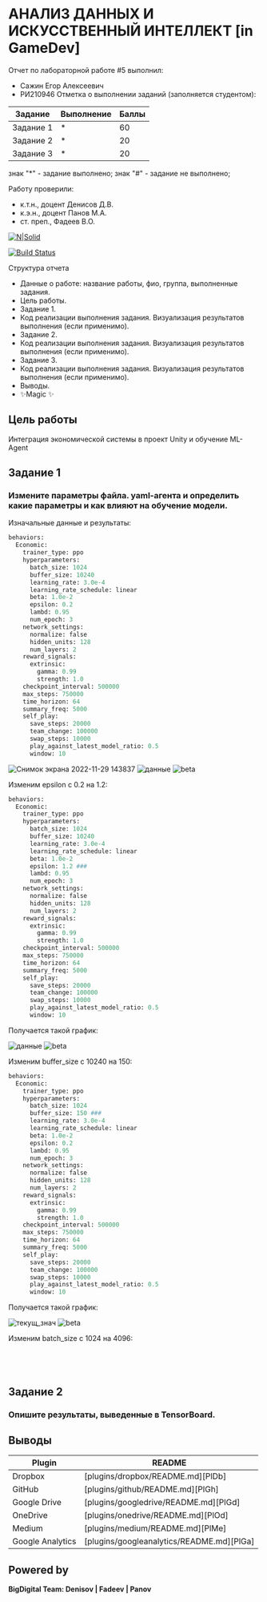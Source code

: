 # АНАЛИЗ ДАННЫХ И ИСКУССТВЕННЫЙ ИНТЕЛЛЕКТ [in GameDev]
Отчет по лабораторной работе #5 выполнил:
- Сажин Егор Алексеевич
- РИ210946
Отметка о выполнении заданий (заполняется студентом):

| Задание | Выполнение | Баллы |
| ------ | ------ | ------ |
| Задание 1 | * | 60 |
| Задание 2 | * | 20 |
| Задание 3 | * | 20 |

знак "*" - задание выполнено; знак "#" - задание не выполнено;

Работу проверили:
- к.т.н., доцент Денисов Д.В.
- к.э.н., доцент Панов М.А.
- ст. преп., Фадеев В.О.

[![N|Solid](https://cldup.com/dTxpPi9lDf.thumb.png)](https://nodesource.com/products/nsolid)

[![Build Status](https://travis-ci.org/joemccann/dillinger.svg?branch=master)](https://travis-ci.org/joemccann/dillinger)

Структура отчета

- Данные о работе: название работы, фио, группа, выполненные задания.
- Цель работы.
- Задание 1.
- Код реализации выполнения задания. Визуализация результатов выполнения (если применимо).
- Задание 2.
- Код реализации выполнения задания. Визуализация результатов выполнения (если применимо).
- Задание 3.
- Код реализации выполнения задания. Визуализация результатов выполнения (если применимо).
- Выводы.
- ✨Magic ✨

## Цель работы
Интеграция экономической системы в проект Unity и обучение ML-Agent

## Задание 1
### Измените параметры файла. yaml-агента и определить какие параметры и как влияют на обучение модели.

Изначальные данные и результаты:

```py
behaviors:
  Economic:
    trainer_type: ppo
    hyperparameters:
      batch_size: 1024
      buffer_size: 10240
      learning_rate: 3.0e-4
      learning_rate_schedule: linear
      beta: 1.0e-2
      epsilon: 0.2
      lambd: 0.95
      num_epoch: 3      
    network_settings:
      normalize: false
      hidden_units: 128
      num_layers: 2
    reward_signals:
      extrinsic:
        gamma: 0.99
        strength: 1.0
    checkpoint_interval: 500000
    max_steps: 750000
    time_horizon: 64
    summary_freq: 5000
    self_play:
      save_steps: 20000
      team_change: 100000
      swap_steps: 10000
      play_against_latest_model_ratio: 0.5
      window: 10
```
![Снимок экрана 2022-11-29 143837](https://user-images.githubusercontent.com/102538132/204494781-e6f67121-1753-4e24-9805-551714c01211.png)
![данные](https://user-images.githubusercontent.com/102538132/204512669-c98d0b34-e69e-4af0-abb9-55140ba90e7c.png)
![beta](https://user-images.githubusercontent.com/102538132/204516830-05876f9b-ac4a-439e-beb2-3d40481d8f6c.png)


Изменим epsilon c 0.2 на 1.2:


```py
behaviors:
  Economic:
    trainer_type: ppo
    hyperparameters:
      batch_size: 1024
      buffer_size: 10240
      learning_rate: 3.0e-4
      learning_rate_schedule: linear
      beta: 1.0e-2
      epsilon: 1.2 ###
      lambd: 0.95
      num_epoch: 3      
    network_settings:
      normalize: false
      hidden_units: 128
      num_layers: 2
    reward_signals:
      extrinsic:
        gamma: 0.99
        strength: 1.0
    checkpoint_interval: 500000
    max_steps: 750000
    time_horizon: 64
    summary_freq: 5000
    self_play:
      save_steps: 20000
      team_change: 100000
      swap_steps: 10000
      play_against_latest_model_ratio: 0.5
      window: 10

```

Получается такой график:


![данные](https://user-images.githubusercontent.com/102538132/204514150-dd8c2fce-36bf-42cb-95cf-c6e36ffb4fb0.png)
![beta](https://user-images.githubusercontent.com/102538132/204514808-9c5383b5-4fa1-4e93-8541-c0a60a6b2705.png)


Изменим buffer_size c 10240 на 150:
```py
behaviors:
  Economic:
    trainer_type: ppo
    hyperparameters:
      batch_size: 1024
      buffer_size: 150 ###
      learning_rate: 3.0e-4
      learning_rate_schedule: linear
      beta: 1.0e-2
      epsilon: 0.2
      lambd: 0.95
      num_epoch: 3      
    network_settings:
      normalize: false
      hidden_units: 128
      num_layers: 2
    reward_signals:
      extrinsic:
        gamma: 0.99
        strength: 1.0
    checkpoint_interval: 500000
    max_steps: 750000
    time_horizon: 64
    summary_freq: 5000
    self_play:
      save_steps: 20000
      team_change: 100000
      swap_steps: 10000
      play_against_latest_model_ratio: 0.5
      window: 10

```


Получается такой график:


![текущ_знач](https://user-images.githubusercontent.com/102538132/204511466-e1a3da3b-f15f-43fe-be3c-066c9c4cd793.png)
![beta](https://user-images.githubusercontent.com/102538132/204515819-b5326f52-aa77-4b60-b2b0-35a24672ce55.png)



Изменим batch_size c 1024 на 4096:
```py


```




```py


```
```py


```
```py


```

## Задание 2
### Опишите результаты, выведенные в TensorBoard.




## Выводы



| Plugin | README |
| ------ | ------ |
| Dropbox | [plugins/dropbox/README.md][PlDb] |
| GitHub | [plugins/github/README.md][PlGh] |
| Google Drive | [plugins/googledrive/README.md][PlGd] |
| OneDrive | [plugins/onedrive/README.md][PlOd] |
| Medium | [plugins/medium/README.md][PlMe] |
| Google Analytics | [plugins/googleanalytics/README.md][PlGa] |

## Powered by

**BigDigital Team: Denisov | Fadeev | Panov**

